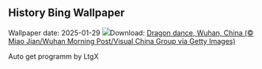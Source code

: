 ## History Bing Wallpaper
Wallpaper date: 2025-01-29
![](https://www.bing.com/th?id=OHR.LunarDragon_EN-IN2177152421_UHD.jpg&w=1000)Download: [Dragon dance, Wuhan, China (© Miao Jian/Wuhan Morning Post/Visual China Group via Getty Images)](https://www.bing.com/th?id=OHR.LunarDragon_EN-IN2177152421_UHD.jpg)

Auto get programm by LtgX
